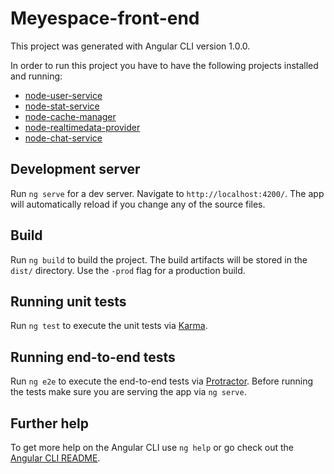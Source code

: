 # Meyespace-front-end

This project was generated with Angular CLI version 1.0.0.

In order to run this project you have to have the following projects installed and running: <br>
- [node-user-service](https://github.com/oliwer94/node-user-service) <br>
- [node-stat-service](https://github.com/oliwer94/node-stat-service) <br>
- [node-cache-manager](https://github.com/oliwer94/node-cache-manager) <br>
- [node-realtimedata-provider](https://github.com/oliwer94/node-realtimedata-provider) <br>
- [node-chat-service](https://github.com/oliwer94/node-chat-service)


## Development server

Run `ng serve` for a dev server. Navigate to `http://localhost:4200/`. The app will automatically reload if you change any of the source files.

## Build

Run `ng build` to build the project. The build artifacts will be stored in the `dist/` directory. Use the `-prod` flag for a production build.

## Running unit tests

Run `ng test` to execute the unit tests via [Karma](https://karma-runner.github.io).

## Running end-to-end tests

Run `ng e2e` to execute the end-to-end tests via [Protractor](http://www.protractortest.org/).
Before running the tests make sure you are serving the app via `ng serve`.

## Further help

To get more help on the Angular CLI use `ng help` or go check out the [Angular CLI README](https://github.com/angular/angular-cli/blob/master/README.md).
